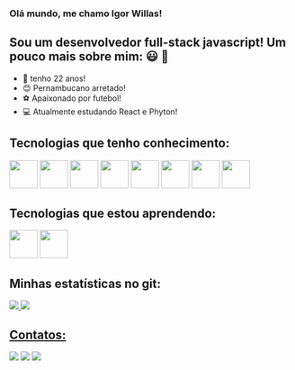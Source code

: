 ### Olá mundo, me chamo Igor Willas!

## Sou um desenvolvedor full-stack javascript! Um pouco mais sobre mim: :smiley: :metal:

- :boy: tenho 22 anos!
- :blush: Pernambucano arretado!
- :soccer: Apaixonado por futebol!
- :computer: Atualmente estudando React e Phyton!

## Tecnologias que tenho conhecimento:

<div>
  <img width="50"  src="https://cdn.jsdelivr.net/gh/devicons/devicon/icons/html5/html5-original.svg""/>
  <img width="50"  src="https://cdn.jsdelivr.net/gh/devicons/devicon/icons/css3/css3-original.svg""/>
  <img width="50"  src="https://cdn.jsdelivr.net/gh/devicons/devicon/icons/javascript/javascript-original.svg"/>
  <img width="50"  src="https://cdn.jsdelivr.net/gh/devicons/devicon/icons/nodejs/nodejs-original.svg"/>
  <img width="50"  src="https://cdn.jsdelivr.net/gh/devicons/devicon/icons/mysql/mysql-original.svg"/>      
  <img width="50"  heigth="50" src="https://cdn.jsdelivr.net/gh/devicons/devicon/icons/express/express-original.svg"/>
  <img width="50"  heigth="50" src="https://cdn.jsdelivr.net/gh/devicons/devicon/icons/sequelize/sequelize-original.svg"/>
  <img width="50"  heigth="50" src="https://cdn.jsdelivr.net/gh/devicons/devicon/icons/git/git-original.svg"/>
</div>

## Tecnologias que estou aprendendo:

<div>
  <img width="50"  heigth="50" src="https://cdn.jsdelivr.net/gh/devicons/devicon/icons/react/react-original.svg"/>
  <img width="50"  heigth="50" src="https://cdn.jsdelivr.net/gh/devicons/devicon/icons/python/python-original.svg"/>
</div>

## Minhas estatísticas no git:

<div>
  <a href="https://github.com/seu-usuário-aqui">
  <img heigth="180em" src="https://github-readme-stats.vercel.app/api/top-langs/?username=igorwillas1&layout=compact&langs_count=7&theme=dracula"/>
  <img heigth="180em" src="https://github-readme-stats.vercel.app/api?username=igorwillas1&show_icons=true&theme=dracula&include_all_commits=true&count_private=true"/>
</div>

## Contatos:

<div>
  <a href="https://instagram.com/igor_01" target="_blank"><img src="https://img.shields.io/badge/-Instagram-%23E4405F?style=for-the-badge&logo=instagram&logoColor=white" target="_blank"></a>
  <a href="https://www.linkedin.com/in/igor-willas-9a2994259" target="_blank"><img src="https://img.shields.io/badge/-LinkedIn-%230077B5?style=for-the-badge&logo=linkedin&logoColor=white" target="_blank"></a>
  <a href = "mailto:igorwillas01@gmail.com"><img src="https://img.shields.io/badge/Gmail-D14836?style=for-the-badge&logo=gmail&logoColor=white" target="_blank"></a>
</div>
